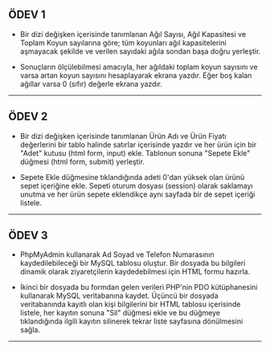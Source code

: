 ## ÖDEV 1

- Bir dizi değişken içerisinde tanımlanan Ağıl Sayısı, Ağıl Kapasitesi ve Toplam Koyun sayılarına göre; tüm koyunları ağıl kapasitelerini aşmayacak şekilde ve verilen sayıdaki ağıla sondan başa doğru yerleştir.

- Sonuçların ölçülebilmesi amacıyla, her ağıldaki toplam koyun sayısını ve varsa artan koyun sayısını hesaplayarak ekrana yazdır. Eğer boş kalan ağıllar varsa 0 (sıfır) değerle ekrana yazdır.

***

## ÖDEV 2

- Bir dizi değişken içerisinde tanımlanan Ürün Adı ve Ürün Fiyatı değerlerini bir tablo halinde satırlar içerisinde yazdır ve her ürün için bir "Adet" kutusu (html form, input) ekle. Tablonun sonuna "Sepete Ekle" düğmesi (html form, submit) yerleştir.

- Sepete Ekle düğmesine tıklandığında adeti 0'dan yüksek olan ürünü sepet içeriğine ekle. Sepeti oturum dosyası (session) olarak saklamayı unutma ve her ürün sepete eklendikçe aynı sayfada bir de sepet içeriği listele.

***

## ÖDEV 3

- PhpMyAdmin kullanarak Ad Soyad ve Telefon Numarasının kaydedilebileceği bir MySQL tablosu oluştur. Bir dosyada bu bilgileri dinamik olarak ziyaretçilerin kaydedebilmesi için HTML formu hazırla.

- İkinci bir dosyada bu formdan gelen verileri PHP'nin PDO kütüphanesini kullanarak MySQL veritabanına kaydet. Üçüncü bir dosyada veritabanında kayıtlı olan kişi bilgilerini bir HTML tablosu içerisinde listele, her kayıtın sonuna "Sil" düğmesi ekle ve bu düğmeye tıklandığında ilgili kayıtın silinerek tekrar liste sayfasına dönülmesini sağla.

***

